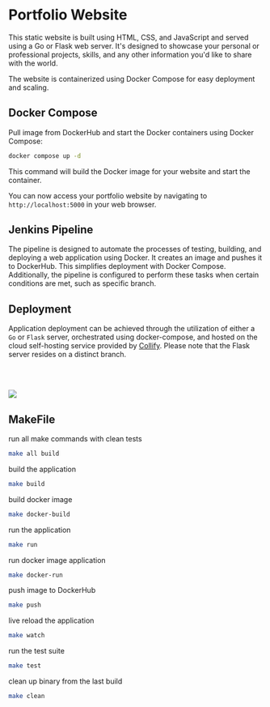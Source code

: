 # Portfolio Website

This static website is built using HTML, CSS, and JavaScript and served using a Go or Flask web server. It's designed to showcase your personal or professional projects, skills, and any other information you'd like to share with the world.

The website is containerized using Docker Compose for easy deployment and scaling.

## Docker Compose

Pull image from DockerHub and start the Docker containers using Docker Compose:

```bash
docker compose up -d
```

This command will build the Docker image for your website and start the container.

You can now access your portfolio website by navigating to `http://localhost:5000` in your web browser.

## Jenkins Pipeline

The pipeline is designed to automate the processes of testing, building, and deploying a web application using Docker.
It creates an image and pushes it to DockerHub. This simplifies deployment with Docker Compose. Additionally,
the pipeline is configured to perform these tasks when certain conditions are met, such as specific branch.

## Deployment
Application deployment can be achieved through the utilization of either a `Go` or `Flask` server, orchestrated using docker-compose,
and hosted on the cloud self-hosting service provided by [Collify](). Please note that the Flask server resides on a distinct branch.


<br>
<br>

![](https://i.imgur.com/pi1WaHy.png)

## MakeFile

run all make commands with clean tests
```bash
make all build
```

build the application
```bash
make build
```

build docker image
```bash
make docker-build
```

run the application
```bash
make run
```

run docker image application
```bash
make docker-run
```

push image to DockerHub
```bash
make push
```

live reload the application
```bash
make watch
```

run the test suite
```bash
make test
```

clean up binary from the last build
```bash
make clean
```